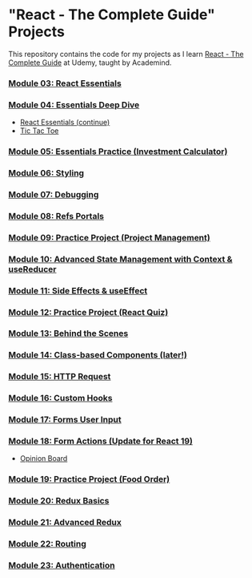 # "React - The Complete Guide" Projects

This repository contains the code for my projects as I learn [React - The Complete Guide](https://www.udemy.com/course/react-the-complete-guide-incl-redux/) at Udemy, taught by Academind.

### [Module 03: React Essentials](/03-React-Essentials/react-essentials-intro/)

### [Module 04: Essentials Deep Dive](/04-Essentials-Deep-Dive/)

-   [React Essentials (continue)](/04-Essentials-Deep-Dive/react-essentials-intro/)
-   [Tic Tac Toe](/04-Essentials-Deep-Dive/tic-tac-toe/)

### [Module 05: Essentials Practice (Investment Calculator)](/05-Essentials-Practice/investment-calculator/)

### [Module 06: Styling](/06-Styling/react-art/)

### [Module 07: Debugging](/07-Debugging/investment-calculator/)

### [Module 08: Refs Portals](/08-Refs-Portals/timer-game/)

### [Module 09: Practice Project (Project Management)](/09-Practice-Project/project-management/)

### [Module 10: Advanced State Management with Context & useReducer](/10-Advanced-State-Management-with-Context-useReducer/elegant-clothing-store/)

### [Module 11: Side Effects & useEffect](/11-Side-Effects-useEffect/wonders-picker/)

### [Module 12: Practice Project (React Quiz)](/12-Practice-Project/react-quiz/)

### [Module 13: Behind the Scenes](/13-Behind-the-Scenes/counter/)

### [Module 14: Class-based Components (later!)](/14-Class-based-Components/01-starting-project/)

### [Module 15: HTTP Request](/15-HTTP-Requests/wonders-picker-with-BE/)

### [Module 16: Custom Hooks](/16-Custom-Hooks/wonders-picker-with-BE/)

### [Module 17: Forms User Input](/17-Forms-User-Input/login-form/)

### [Module 18: Form Actions (Update for React 19)](/18-Form-Actions/)

-   [Opinion Board](/18-Form-Actions/opinion-board/)

### [Module 19: Practice Project (Food Order)](/18-Practice-Project/food-order/)

### [Module 20: Redux Basics](/20-Redux-Basics/01-starting-project/)

### [Module 21: Advanced Redux](/21%20Advanced%20Redux/redux-cart/)

### [Module 22: Routing](/22%20Routing/event-management/)

### [Module 23: Authentication](/23%20Authentication/event-management-auth/)
